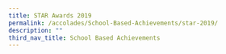 ```yaml
---
title: STAR Awards 2019
permalink: /accolades/School-Based-Achievements/star-2019/
description: ""
third_nav_title: School Based Achievements
---
```

